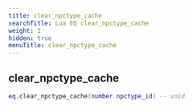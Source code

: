 ```yaml
---
title: clear_npctype_cache
searchTitle: Lua EQ clear_npctype_cache
weight: 1
hidden: true
menuTitle: clear_npctype_cache
---
```

## clear_npctype_cache
```lua
eq.clear_npctype_cache(number npctype_id) -- void
```